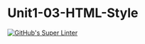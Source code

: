 # Unit1-03-HTML-Style
[![GitHub's Super Linter](https://github.com/ICS20-Programming-Remy-S/Unit1-03-HTML-Style/workflows/GitHub's%20Super%20Linter/badge.svg)](https://github.com/ICS20-Programming-Remy-S/Unit1-03-HTML-Style/actions)